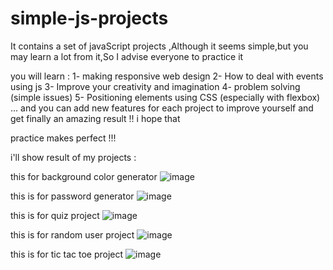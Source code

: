 # simple-js-projects
It contains a set of javaScript projects ,Although it seems simple,but you may learn a lot from it,So I advise everyone to practice it

you will learn : 
 1- making responsive web design
 2- How to deal with events using js
 3- Improve your creativity and imagination
 4- problem solving (simple issues)
 5- Positioning elements using CSS (especially with flexbox)
 ... and you can add new features for each project to improve yourself and get finally an amazing result !! i hope that 

practice makes perfect !!!


i'll show result of my projects : 


this for background color generator
![image](https://github.com/Mohamed-Messaoudene/simple-js-projects/assets/127661213/cc6bf386-24d1-439d-ac30-4c00aa80622a)

this is for password generator 
![image](https://github.com/Mohamed-Messaoudene/simple-js-projects/assets/127661213/5ea4a79f-e490-468a-91ad-bd0d667c8cf2)

this is for quiz project 
![image](https://github.com/Mohamed-Messaoudene/simple-js-projects/assets/127661213/7c20240b-655b-4871-86e1-521caab33a2e)

this is for random user project 
![image](https://github.com/Mohamed-Messaoudene/simple-js-projects/assets/127661213/5feca6db-9646-4245-8dd8-2ffb32719e5c)

this is for tic tac toe project 
![image](https://github.com/Mohamed-Messaoudene/simple-js-projects/assets/127661213/feb4017e-cb9e-43ba-9461-cba7057069f3)













